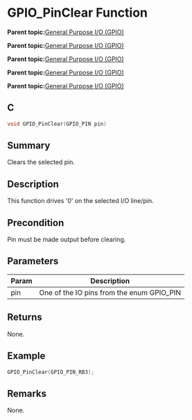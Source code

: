 # GPIO\_PinClear Function

**Parent topic:**[General Purpose I/O \(GPIO\)](GUID-ED544C7D-3D20-4AEC-99CF-5926C66E9EC7.md)

**Parent topic:**[General Purpose I/O \(GPIO\)](GUID-58CDC504-B3EF-44BF-BCCB-7FB20301BF73.md)

**Parent topic:**[General Purpose I/O \(GPIO\)](GUID-11B32F22-DEE1-4458-B547-5C80FDD743FA.md)

**Parent topic:**[General Purpose I/O \(GPIO\)](GUID-FA913A9D-5DA8-49D8-878C-21D79AE2F4BC.md)

**Parent topic:**[General Purpose I/O \(GPIO\)](GUID-24D8C0D2-04AF-4FE8-9AAB-D175C60FD3B8.md)

## C

```c
void GPIO_PinClear(GPIO_PIN pin)
```

## Summary

Clears the selected pin.

## Description

This function drives '0' on the selected I/O line/pin.

## Precondition

Pin must be made output before clearing.

## Parameters

|Param|Description|
|-----|-----------|
|pin|One of the IO pins from the enum GPIO\_PIN|

## Returns

None.

## Example

```c
GPIO_PinClear(GPIO_PIN_RB3);
```

## Remarks

None.

